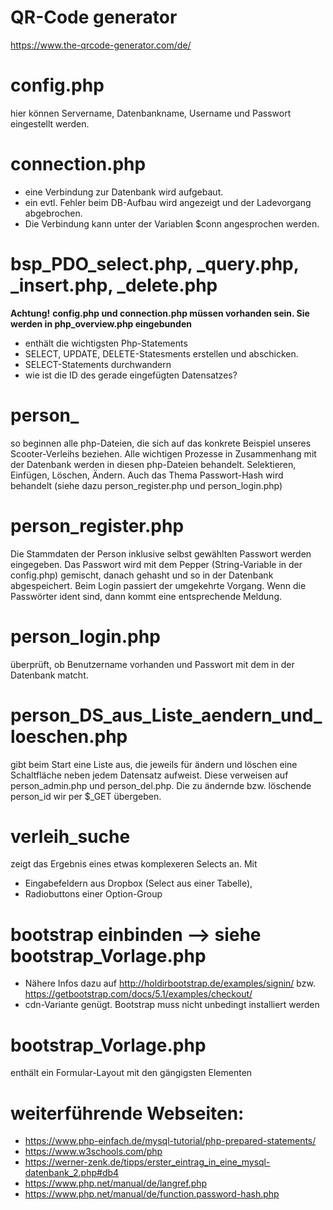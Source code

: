 # QR-Code generator
https://www.the-qrcode-generator.com/de/

# config.php
hier können Servername, Datenbankname, Username und Passwort eingestellt werden.

# connection.php
- eine Verbindung zur Datenbank wird aufgebaut.
- ein evtl. Fehler beim DB-Aufbau wird angezeigt und der Ladevorgang abgebrochen.
- Die Verbindung kann unter der Variablen $conn angesprochen werden.

# bsp_PDO_select.php, _query.php, _insert.php, _delete.php
**Achtung!**
**config.php und connection.php müssen vorhanden sein. Sie werden in php_overview.php eingebunden**
- enthält die wichtigsten Php-Statements
- SELECT, UPDATE, DELETE-Statesments erstellen und abschicken.
- SELECT-Statements durchwandern
- wie ist die ID des gerade eingefügten Datensatzes?

# person_ 
so beginnen alle php-Dateien, die sich auf das konkrete Beispiel unseres Scooter-Verleihs beziehen.
Alle wichtigen Prozesse in Zusammenhang mit der Datenbank werden in diesen php-Dateien behandelt.
Selektieren, Einfügen, Löschen, Ändern.
Auch das Thema Passwort-Hash wird behandelt (siehe dazu person_register.php und person_login.php)


# person_register.php
Die Stammdaten der Person inklusive selbst gewählten Passwort werden eingegeben.
Das Passwort wird mit dem Pepper (String-Variable in der config.php) gemischt, danach gehasht und so in der Datenbank abgespeichert.
Beim Login passiert der umgekehrte Vorgang. Wenn die Passwörter ident sind, dann kommt eine entsprechende Meldung.


# person_login.php
überprüft, ob Benutzername vorhanden und Passwort mit dem in der Datenbank matcht.



# person_DS_aus_Liste_aendern_und_loeschen.php
gibt beim Start eine Liste aus, die jeweils für ändern und löschen eine Schaltfläche neben jedem Datensatz aufweist.
Diese verweisen auf person_admin.php und person_del.php.
Die zu ändernde bzw. löschende person_id wir per $_GET übergeben.

# verleih_suche
zeigt das Ergebnis eines etwas komplexeren Selects an. 
Mit 
- Eingabefeldern aus Dropbox (Select aus einer Tabelle), 
- Radiobuttons einer Option-Group


# bootstrap einbinden --> siehe bootstrap_Vorlage.php
- Nähere Infos dazu auf http://holdirbootstrap.de/examples/signin/ bzw. https://getbootstrap.com/docs/5.1/examples/checkout/
- cdn-Variante genügt. Bootstrap muss nicht unbedingt installiert werden

# bootstrap_Vorlage.php
enthält ein Formular-Layout mit den gängigsten Elementen


# weiterführende Webseiten:
- https://www.php-einfach.de/mysql-tutorial/php-prepared-statements/
- https://www.w3schools.com/php
- https://werner-zenk.de/tipps/erster_eintrag_in_eine_mysql-datenbank_2.php#db4
- https://www.php.net/manual/de/langref.php
- https://www.php.net/manual/de/function.password-hash.php
<!---
- 👋 Hi, I’m @lernePHP Das ist mein erstes github repository
- 👀 I’m interested in ...
- 🌱 I’m currently learning ...
- 💞️ I’m looking to collaborate on ...
- 📫 How to reach me ...
- kleine Änderung


lernePHP/lernePHP is a ✨ special ✨ repository because its `README.md` (this file) appears on your GitHub profile.
You can click the Preview link to take a look at your changes.
--->
